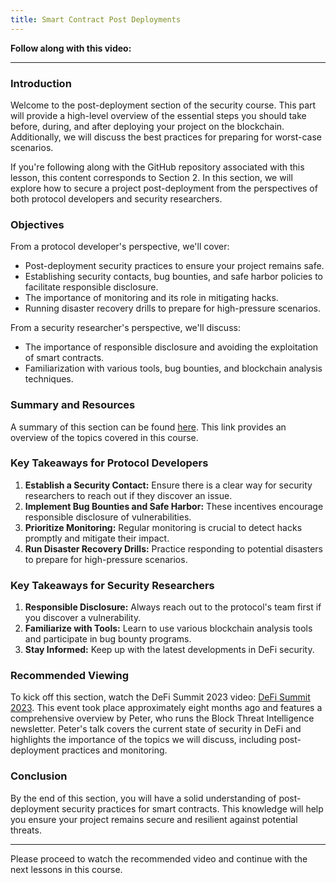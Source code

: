 ```yaml
---
title: Smart Contract Post Deployments
---
```


**Follow along with this video:**

---

### Introduction

Welcome to the post-deployment section of the security course. This part will provide a high-level overview of the essential steps you should take before, during, and after deploying your project on the blockchain. Additionally, we will discuss the best practices for preparing for worst-case scenarios.

If you're following along with the GitHub repository associated with this lesson, this content corresponds to Section 2. In this section, we will explore how to secure a project post-deployment from the perspectives of both protocol developers and security researchers.

### Objectives

From a protocol developer's perspective, we'll cover:

- Post-deployment security practices to ensure your project remains safe.
- Establishing security contacts, bug bounties, and safe harbor policies to facilitate responsible disclosure.
- The importance of monitoring and its role in mitigating hacks.
- Running disaster recovery drills to prepare for high-pressure scenarios.

From a security researcher's perspective, we'll discuss:

- The importance of responsible disclosure and avoiding the exploitation of smart contracts.
- Familiarization with various tools, bug bounties, and blockchain analysis techniques.

### Summary and Resources

A summary of this section can be found [here](https://github.com/Cyfrin/evm-wallet-and-post-deployment-course?tab=readme-ov-file#summary-of-this-whole-section). This link provides an overview of the topics covered in this course.

### Key Takeaways for Protocol Developers

1. **Establish a Security Contact:** Ensure there is a clear way for security researchers to reach out if they discover an issue.
2. **Implement Bug Bounties and Safe Harbor:** These incentives encourage responsible disclosure of vulnerabilities.
3. **Prioritize Monitoring:** Regular monitoring is crucial to detect hacks promptly and mitigate their impact.
4. **Run Disaster Recovery Drills:** Practice responding to potential disasters to prepare for high-pressure scenarios.

### Key Takeaways for Security Researchers

1. **Responsible Disclosure:** Always reach out to the protocol's team first if you discover a vulnerability.
2. **Familiarize with Tools:** Learn to use various blockchain analysis tools and participate in bug bounty programs.
3. **Stay Informed:** Keep up with the latest developments in DeFi security.

### Recommended Viewing

To kick off this section, watch the DeFi Summit 2023 video: [DeFi Summit 2023](https://www.youtube.com/watch?feature=shared&v=jSpvDhuaCgc). This event took place approximately eight months ago and features a comprehensive overview by Peter, who runs the Block Threat Intelligence newsletter. Peter's talk covers the current state of security in DeFi and highlights the importance of the topics we will discuss, including post-deployment practices and monitoring.

### Conclusion

By the end of this section, you will have a solid understanding of post-deployment security practices for smart contracts. This knowledge will help you ensure your project remains secure and resilient against potential threats.

---

Please proceed to watch the recommended video and continue with the next lessons in this course.
